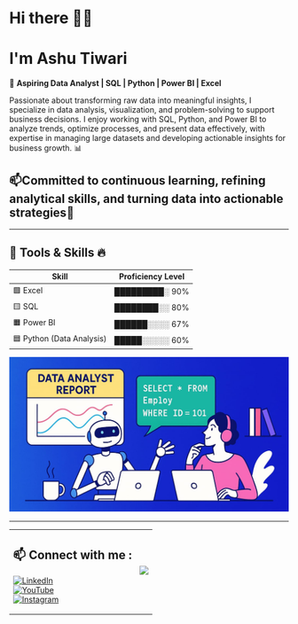 #   Hi there 👋😃 
# I'm Ashu Tiwari 

🚀 **Aspiring Data Analyst | SQL | Python | Power BI | Excel**  

Passionate about transforming raw data into meaningful insights, I specialize in data analysis, visualization, and problem-solving to support business decisions. I enjoy working with SQL, Python, and Power BI to analyze trends, optimize processes, and present data effectively, with expertise in managing large datasets and developing actionable insights for business growth. 📊

## 📫Committed to continuous learning, refining analytical skills, and turning data into actionable strategies🚀  
----

## 💼 Tools & Skills 🔥
| Skill                      | Proficiency Level |
|---------------------------|-------------------|
| 🟩 Excel                  | █████████░ 90%    |
| 🟨 SQL                    | ████████░░ 80%    |
| 🟧 Power BI               | ██████░░░░ 67%    |
| 🟦 Python (Data Analysis) | █████░░░░░ 60%    |



<img src="https://github.com/Ashu-Data-Analytix/Ashu-Data-Analytix/blob/main/png.jpeg?raw=true" width="800" />

----
<table>
  <tr>
    <td>
      
  ## 📫 **Connect with me :**<br>  

  [![LinkedIn](https://img.shields.io/badge/LinkedIn-AshuTiwari-blue?logo=linkedin)](https://www.linkedin.com/in/ashu-tiwari-277b75344)<br>
   [![YouTube](https://img.shields.io/badge/YouTube-DataAnalytix__Code-red?logo=youtube&logoColor=white)](https://www.youtube.com/@DataAnalytix_Code)<br>
    [![Instagram](https://img.shields.io/badge/Instagram-_data_analytix-purple?logo=instagram&logoColor=white)](https://www.instagram.com/_data_analytix/)

  </td>
    <td>
      <img src="https://camo.githubusercontent.com/ad38c424479dba43b6ded15fecfde6b53cf9fcd6ff3dc7715d5bcb43f8bbefb8/68747470733a2f2f6d656469612e67697068792e636f6d2f6d656469612f57556c706c634d704f43456d5447427442572f67697068792e676966" width="250" />
    </td>
  </tr>
</table>
